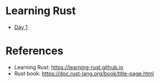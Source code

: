 # Learning Rust

- [Day 1](day1)

# References

- Learning Rust: https://learning-rust.github.io
- Rust book: https://doc.rust-lang.org/book/title-page.html
